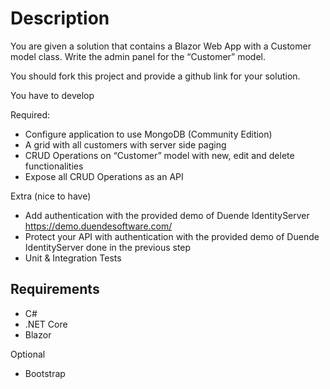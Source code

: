 # Description

You are given a solution that contains a Blazor Web App with a Customer model class. Write the admin panel for the “Customer” model. 

You should fork this project and provide a github link for your solution.

You have to develop 

Required: 
- Configure application to use MongoDB (Community Edition)
- A grid with all customers with server side paging
- CRUD Operations on “Customer” model with new, edit and delete functionalities
- Expose all CRUD Operations as an API 

Extra (nice to have) 
- Add authentication with the provided demo of Duende IdentityServer https://demo.duendesoftware.com/
- Protect your API with authentication with the provided demo of Duende IdentityServer done in the previous step
- Unit & Integration Tests

## Requirements 

- C#
- .NET Core 
- Blazor

Optional
- Bootstrap 
